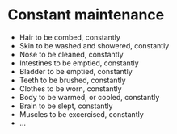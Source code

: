 # Constant maintenance

- Hair to be combed, constantly
- Skin to be washed and showered, constantly
- Nose to be cleaned, constantly
- Intestines to be emptied, constantly
- Bladder to be emptied, constantly
- Teeth to be brushed, constantly
- Clothes to be worn, constantly
- Body to be warmed, or cooled, constantly
- Brain to be slept, constantly
- Muscles to be excercised, constantly
- ...
